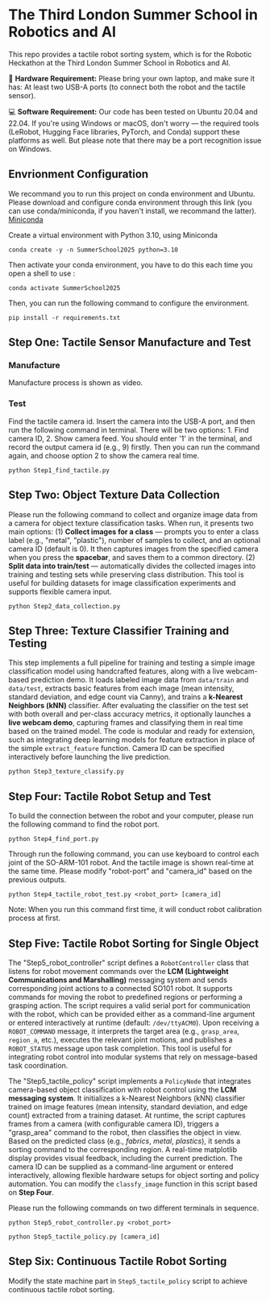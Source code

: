 # The Third London Summer School in Robotics and AI

This repo provides a tactile robot sorting system, which is for the Robotic Heckathon at the Third London Summer School in Robotics and AI.

🔧 **Hardware Requirement:** Please bring your own laptop, and make sure it has:
At least two USB-A ports (to connect both the robot and the tactile sensor).

💻 **Software Requirement:** Our code has been tested on Ubuntu 20.04 and 22.04. If you're using Windows or macOS, don't worry — the required tools (LeRobot, Hugging Face libraries, PyTorch, and Conda) support these platforms as well. But please note that there may be a port recognition issue on Windows.

## Envrionment Configuration
We recommand you to run this project on conda environment and Ubuntu. Please download and configure conda environment through this link (you can use conda/miniconda, if you haven't install, we recommand the latter). [Miniconda](https://www.anaconda.com/docs/getting-started/miniconda/install#linux)

Create a virtual environment with Python 3.10, using Miniconda
```
conda create -y -n SummerSchool2025 python=3.10 
```

Then activate your conda environment, you have to do this each time you open a shell to use : 
```
conda activate SummerSchool2025
```

Then, you can run the following command to configure the environment.
```
pip install -r requirements.txt
```

## Step One: Tactile Sensor Manufacture and Test
### Manufacture
Manufacture process is shown as video.

### Test
Find the tactile camera id. Insert the camera into the USB-A port, and then run the following command in terminal. There will be two options: 1. Find camera ID, 2. Show camera feed. You should enter '1' in the terminal, and record the output camera id (e.g., 9) firstly. Then you can run the command again, and choose option 2 to show the camera real time.

```
python Step1_find_tactile.py
``` 

## Step Two: Object Texture Data Collection
Please run the following command to collect and organize image data from a camera for object texture classification tasks. When run, it presents two main options: (1) **Collect images for a class** — prompts you to enter a class label (e.g., "metal", "plastic"), number of samples to collect, and an optional camera ID (default is 0). It then captures images from the specified camera when you press the **spacebar**, and saves them to a common directory. (2) **Split data into train/test** — automatically divides the collected images into training and testing sets while preserving class distribution. This tool is useful for building datasets for image classification experiments and supports flexible camera input.
```
python Step2_data_collection.py
``` 

## Step Three: Texture Classifier Training and Testing
This step implements a full pipeline for training and testing a simple image classification model using handcrafted features, along with a live webcam-based prediction demo. It loads labeled image data from `data/train` and `data/test`, extracts basic features from each image (mean intensity, standard deviation, and edge count via Canny), and trains a **k-Nearest Neighbors (kNN)** classifier. After evaluating the classifier on the test set with both overall and per-class accuracy metrics, it optionally launches a **live webcam demo**, capturing frames and classifying them in real time based on the trained model. The code is modular and ready for extension, such as integrating deep learning models for feature extraction in place of the simple `extract_feature` function. Camera ID can be specified interactively before launching the live prediction.

```
python Step3_texture_classify.py
``` 

## Step Four: Tactile Robot Setup and Test
To build the connection between the robot and your computer, please run the following command to find the robot port.
```
python Step4_find_port.py
``` 

Through run the following command, you can use keyboard to control each joint of the SO-ARM-101 robot. And the tactile image is shown real-time at the same time. Please modify "robot-port" and "camera_id" based on the previous outputs.
```
python Step4_tactile_robot_test.py <robot_port> [camera_id]
``` 
Note: When you run this command first time, it will conduct robot calibration process at first.

## Step Five: Tactile Robot Sorting for Single Object
The "Step5_robot_controller" script defines a `RobotController` class that listens for robot movement commands over the **LCM (Lightweight Communications and Marshalling)** messaging system and sends corresponding joint actions to a connected SO101 robot. It supports commands for moving the robot to predefined regions or performing a grasping action. The script requires a valid serial port for communication with the robot, which can be provided either as a command-line argument or entered interactively at runtime (default: `/dev/ttyACM0`). Upon receiving a `ROBOT_COMMAND` message, it interprets the target area (e.g., `grasp_area`, `region_a`, etc.), executes the relevant joint motions, and publishes a `ROBOT_STATUS` message upon task completion. This tool is useful for integrating robot control into modular systems that rely on message-based task coordination.


The "Step5_tactile_policy" script implements a `PolicyNode` that integrates camera-based object classification with robot control using the **LCM messaging system**. It initializes a k-Nearest Neighbors (kNN) classifier trained on image features (mean intensity, standard deviation, and edge count) extracted from a training dataset. At runtime, the script captures frames from a camera (with configurable camera ID), triggers a "grasp\_area" command to the robot, then classifies the object in view. Based on the predicted class (e.g., *fabrics*, *metal*, *plastics*), it sends a sorting command to the corresponding region. A real-time matplotlib display provides visual feedback, including the current prediction. The camera ID can be supplied as a command-line argument or entered interactively, allowing flexible hardware setups for object sorting and policy automation. You can modify the `classfy_image` function in this script based on **Step Four**.

Please run the following commands on two different terminals in sequence.
```
python Step5_robot_controller.py <robot_port>
```

```
python Step5_tactile_policy.py [camera_id]
```

## Step Six: Continuous Tactile Robot Sorting
Modify the state machine part in `Step5_tactile_policy` script to achieve continuous tactile robot sorting.